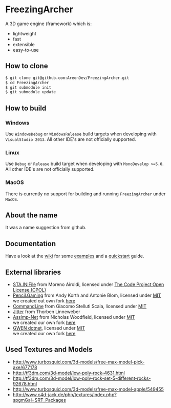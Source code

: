 FreezingArcher
=========
A 3D game engine (framework) which is:
 * lightweight
 * fast
 * extensible
 * easy-to-use

How to clone
------------
```sh
$ git clone git@github.com:AreonDev/FreezingArcher.git
$ cd FreezingArcher
$ git submodule init
$ git submodule update
```

How to build
------------
### Windows
Use `WindowsDebug` or `WindowsRelease` build targets when developing with `VisualStudio 2013`. All other IDE's are not officially supported.

### Linux
Use `Debug` or `Release` build target when developing with `MonoDevelop >=5.0`. All other IDE's are not officially supported.

### MacOS
There is currently no support for building and running `FreezingArcher` under `MacOS`.

About the name
--------------
It was a name suggestion from github.

Documentation
-------------
Have a look at the [wiki](https://github.com/fin-ger/FreezingArcher/wiki) for some [examples](https://github.com/fin-ger/FreezingArcher/wiki/Components) and a [quickstart](https://github.com/fin-ger/FreezingArcher/wiki/Home#quickstart) guide.

External libraries
------------------
 * [STA.INIFile](http://www.codeproject.com/Articles/35401/A-Cross-platform-C-Class-for-Using-INI-Files-to-St) from Moreno Airoldi, licensed under [The Code Project Open License (CPOL)](http://www.codeproject.com/info/cpol10.aspx)
 * [Pencil.Gaming](https://github.com/andykorth/Pencil.Gaming) from Andy Korth and Antonie Blom, licensed under [MIT](https://github.com/andykorth/Pencil.Gaming/blob/master/Pencil.Gaming/LICENSE.TXT)  
 we created out own fork [here](https://github.com/AreonDev/Pencil.Gaming)
 * [CommandLine](http://commandline.codeplex.com/) from Giacomo Stelluti Scala, licensed under [MIT](http://commandline.codeplex.com/license)
 * [Jitter](https://code.google.com/p/jitterphysics/) from Thorben Linneweber
 * [Assimp-Net](https://code.google.com/p/assimp-net/) from Nicholas Woodfield, licensed under [MIT](http://opensource.org/licenses/mit-license.php)  
we created our own fork [here](https://github.com/AreonDev/assimp-net)
 * [GWEN dotnet](https://code.google.com/p/gwen-dotnet/), licensed under [MIT](http://opensource.org/licenses/mit-license.php)  
we created our own fork [here](https://github.com/AreonDev/gwen-dotnet)

Used Textures and Models
-------------
 * http://www.turbosquid.com/3d-models/free-max-model-pick-axe/677178
 * http://tf3dm.com/3d-model/low-poly-rock-4631.html
 * http://tf3dm.com/3d-model/low-poly-rock-set-5-different-rocks-92678.html
 * http://www.turbosquid.com/3d-models/free-max-model-apple/549455
 * http://www.c4d-jack.de/php/textures/index.php?spgmGal=SRT_Packages
